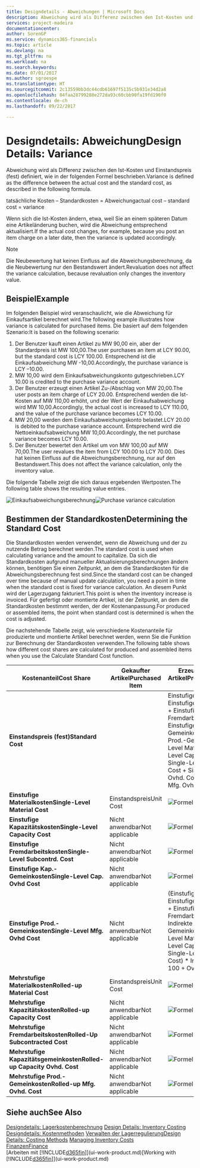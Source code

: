 ```yaml
---
title: Designdetails - Abweichungen | Microsoft Docs
description: Abweichung wird als Differenz zwischen den Ist-Kosten und Einstandspreis (fest) definiert, wie in der folgenden Formel beschrieben.
services: project-madeira
documentationcenter: 
author: SorenGP
ms.service: dynamics365-financials
ms.topic: article
ms.devlang: na
ms.tgt_pltfrm: na
ms.workload: na
ms.search.keywords: 
ms.date: 07/01/2017
ms.author: sgroespe
ms.translationtype: HT
ms.sourcegitcommit: 2c13559bb3dc44cdb61697f5135c5b931e34d2a8
ms.openlocfilehash: 04faa28799288e272da93c60cbb90fa19fd190f0
ms.contentlocale: de-ch
ms.lasthandoff: 09/22/2017

---
```

# <a name="design-details-variance"></a><span data-ttu-id="32ddd-103">Designdetails: Abweichung</span><span class="sxs-lookup"><span data-stu-id="32ddd-103">Design Details: Variance</span></span>
<span data-ttu-id="32ddd-104">Abweichung wird als Differenz zwischen den Ist-Kosten und Einstandspreis (fest) definiert, wie in der folgenden Formel beschrieben.</span><span class="sxs-lookup"><span data-stu-id="32ddd-104">Variance is defined as the difference between the actual cost and the standard cost, as described in the following formula.</span></span>  

 <span data-ttu-id="32ddd-105">tatsächliche Kosten – Standardkosten = Abweichung</span><span class="sxs-lookup"><span data-stu-id="32ddd-105">actual cost – standard cost = variance</span></span>  

 <span data-ttu-id="32ddd-106">Wenn sich die Ist-Kosten ändern, etwa, weil Sie an einem späteren Datum eine Artikeländerung buchen, wird die Abweichung entsprechend aktualisiert.</span><span class="sxs-lookup"><span data-stu-id="32ddd-106">If the actual cost changes, for example, because you post an item charge on a later date, then the variance is updated accordingly.</span></span>  

> [!NOTE]  
>  <span data-ttu-id="32ddd-107">Die Neubewertung hat keinen Einfluss auf die Abweichungsberechnung, da die Neubewertung nur den Bestandswert ändert.</span><span class="sxs-lookup"><span data-stu-id="32ddd-107">Revaluation does not affect the variance calculation, because revaluation only changes the inventory value.</span></span>  

## <a name="example"></a><span data-ttu-id="32ddd-108">Beispiel</span><span class="sxs-lookup"><span data-stu-id="32ddd-108">Example</span></span>  
 <span data-ttu-id="32ddd-109">Im folgenden Beispiel wird veranschaulicht, wie die Abweichung für Einkaufsartikel berechnet wird.</span><span class="sxs-lookup"><span data-stu-id="32ddd-109">The following example illustrates how variance is calculated for purchased items.</span></span> <span data-ttu-id="32ddd-110">Die basiert auf dem folgenden Szenario:</span><span class="sxs-lookup"><span data-stu-id="32ddd-110">It is based on the following scenario:</span></span>  

1.  <span data-ttu-id="32ddd-111">Der Benutzer kauft einen Artikel zu MW 90,00 ein, aber der Standardpreis ist MW 100,00.</span><span class="sxs-lookup"><span data-stu-id="32ddd-111">The user purchases an item at LCY 90.00, but the standard cost is LCY 100.00.</span></span> <span data-ttu-id="32ddd-112">Entsprechend ist die Einkaufsabweichung MW -10,00.</span><span class="sxs-lookup"><span data-stu-id="32ddd-112">Accordingly, the purchase variance is LCY –10.00.</span></span>  
2.  <span data-ttu-id="32ddd-113">MW 10,00 wird dem Einkaufsabweichungskonto gutgeschrieben.</span><span class="sxs-lookup"><span data-stu-id="32ddd-113">LCY 10.00 is credited to the purchase variance account.</span></span>  
3.  <span data-ttu-id="32ddd-114">Der Benutzer erzeugt einen Artikel Zu-/Abschlag von MW 20,00.</span><span class="sxs-lookup"><span data-stu-id="32ddd-114">The user posts an item charge of LCY 20.00.</span></span> <span data-ttu-id="32ddd-115">Entsprechend werden die Ist-Kosten auf MW 110,00 erhöht, und der Wert der Einkaufsabweichung wird MW 10,00.</span><span class="sxs-lookup"><span data-stu-id="32ddd-115">Accordingly, the actual cost is increased to LCY 110.00, and the value of the purchase variance becomes LCY 10.00.</span></span>  
4.  <span data-ttu-id="32ddd-116">MW 20,00 werden dem Einkaufsabweichungskonto belastet.</span><span class="sxs-lookup"><span data-stu-id="32ddd-116">LCY 20.00 is debited to the purchase variance account.</span></span> <span data-ttu-id="32ddd-117">Entsprechend wird die Nettoeinkaufsabweichung MW 10,00.</span><span class="sxs-lookup"><span data-stu-id="32ddd-117">Accordingly, the net purchase variance becomes LCY 10.00.</span></span>  
5.  <span data-ttu-id="32ddd-118">Der Benutzer bewertet den Artikel um von MW 100,00 auf MW 70,00.</span><span class="sxs-lookup"><span data-stu-id="32ddd-118">The user revalues the item from LCY 100.00 to LCY 70.00.</span></span> <span data-ttu-id="32ddd-119">Dies hat keinen Einfluss auf die Abweichungsberechnung, nur auf den Bestandswert.</span><span class="sxs-lookup"><span data-stu-id="32ddd-119">This does not affect the variance calculation, only the inventory value.</span></span>  

 <span data-ttu-id="32ddd-120">Die folgende Tabelle zeigt die sich daraus ergebenden Wertposten.</span><span class="sxs-lookup"><span data-stu-id="32ddd-120">The following table shows the resulting value entries.</span></span>  

 <span data-ttu-id="32ddd-121">![Einkaufsabweichungsberechnung](media/design_details_inventory_costing_11_purchase_variance.png "design_details_inventory_costing_11_purchase_variance")</span><span class="sxs-lookup"><span data-stu-id="32ddd-121">![Purchase variance calculation](media/design_details_inventory_costing_11_purchase_variance.png "design_details_inventory_costing_11_purchase_variance")</span></span>  

## <a name="determining-the-standard-cost"></a><span data-ttu-id="32ddd-122">Bestimmen der Standardkosten</span><span class="sxs-lookup"><span data-stu-id="32ddd-122">Determining the Standard Cost</span></span>  
 <span data-ttu-id="32ddd-123">Die Standardkosten werden verwendet, wenn die Abweichung und der zu nutzende Betrag berechnet werden.</span><span class="sxs-lookup"><span data-stu-id="32ddd-123">The standard cost is used when calculating variance and the amount to capitalize.</span></span> <span data-ttu-id="32ddd-124">Da sich die Standardkosten aufgrund manueller Aktualisierungsberechnungen ändern können, benötigen Sie einen Zeitpunkt, an dem die Standardkosten für die Abweichungsberechnung fest sind.</span><span class="sxs-lookup"><span data-stu-id="32ddd-124">Since the standard cost can be changed over time because of manual update calculation, you need a point in time when the standard cost is fixed for variance calculation.</span></span> <span data-ttu-id="32ddd-125">An diesem Punkt wird der Lagerzugang fakturiert.</span><span class="sxs-lookup"><span data-stu-id="32ddd-125">This point is when the inventory increase is invoiced.</span></span> <span data-ttu-id="32ddd-126">Für gefertigt oder montierte Artikel, ist der Zeitpunkt, an dem die Standardkosten bestimmt werden, der der Kostenanpassung.</span><span class="sxs-lookup"><span data-stu-id="32ddd-126">For produced or assembled items, the point when standard cost is determined is when the cost is adjusted.</span></span>  

 <span data-ttu-id="32ddd-127">Die nachstehende Tabelle zeigt, wie verschiedene Kostenanteile für produzierte und montierte Artikel berechnet werden, wenn Sie die Funktion zur Berechnung der Standardkosten verwenden.</span><span class="sxs-lookup"><span data-stu-id="32ddd-127">The following table shows how different cost shares are calculated for produced and assembled items when you use the Calculate Standard Cost function.</span></span>  

|<span data-ttu-id="32ddd-128">Kostenanteil</span><span class="sxs-lookup"><span data-stu-id="32ddd-128">Cost Share</span></span>|<span data-ttu-id="32ddd-129">Gekaufter Artikel</span><span class="sxs-lookup"><span data-stu-id="32ddd-129">Purchased Item</span></span>|<span data-ttu-id="32ddd-130">Erzeugter/Montierter Artikel</span><span class="sxs-lookup"><span data-stu-id="32ddd-130">Produced/Assembled Item</span></span>|  
|----------------|--------------------|------------------------------|  
|<span data-ttu-id="32ddd-131">**Einstandspreis (fest)**</span><span class="sxs-lookup"><span data-stu-id="32ddd-131">**Standard Cost**</span></span>||<span data-ttu-id="32ddd-132">Einstufige Materialkosten + Einstufige Kapazitätskosten + Einstufige Fremdarbeitskosten + Einstufige Kap.-Gemeinkosten + Einstufige Prod.-Gemeinkosten</span><span class="sxs-lookup"><span data-stu-id="32ddd-132">Single-Level Material Cost + Single-Level Capacity Cost + Single-Level Subcontrd. Cost + Single-Level Cap. Ovhd. Cost + Single-Level Mfg. Ovhd. Cost</span></span>|  
|<span data-ttu-id="32ddd-133">**Einstufige Materialkosten**</span><span class="sxs-lookup"><span data-stu-id="32ddd-133">**Single-Level Material Cost**</span></span>|<span data-ttu-id="32ddd-134">Einstandspreis</span><span class="sxs-lookup"><span data-stu-id="32ddd-134">Unit Cost</span></span>|<span data-ttu-id="32ddd-135">![Formel 1](media/design_details_inventory_costing_11_equation_1.png "design_details_inventory_costing_11_equation_1")</span><span class="sxs-lookup"><span data-stu-id="32ddd-135">![Equation 1](media/design_details_inventory_costing_11_equation_1.png "design_details_inventory_costing_11_equation_1")</span></span>|  
|<span data-ttu-id="32ddd-136">**Einstufige Kapazitätskosten**</span><span class="sxs-lookup"><span data-stu-id="32ddd-136">**Single-Level Capacity Cost**</span></span>|<span data-ttu-id="32ddd-137">Nicht anwendbar</span><span class="sxs-lookup"><span data-stu-id="32ddd-137">Not applicable</span></span>|<span data-ttu-id="32ddd-138">![Formel 2](media/design_details_inventory_costing_11_equation_2.png "design_details_inventory_costing_11_equation_2")</span><span class="sxs-lookup"><span data-stu-id="32ddd-138">![Equation 2](media/design_details_inventory_costing_11_equation_2.png "design_details_inventory_costing_11_equation_2")</span></span>|  
|<span data-ttu-id="32ddd-139">**Einstufige Fremdarbeitskosten**</span><span class="sxs-lookup"><span data-stu-id="32ddd-139">**Single-Level Subcontrd. Cost**</span></span>|<span data-ttu-id="32ddd-140">Nicht anwendbar</span><span class="sxs-lookup"><span data-stu-id="32ddd-140">Not applicable</span></span>|<span data-ttu-id="32ddd-141">![Formel 3](media/design_details_inventory_costing_11_equation_3.png "design_details_inventory_costing_11_equation_3")</span><span class="sxs-lookup"><span data-stu-id="32ddd-141">![Equation 3](media/design_details_inventory_costing_11_equation_3.png "design_details_inventory_costing_11_equation_3")</span></span>|  
|<span data-ttu-id="32ddd-142">**Einstufige Kap.-Gemeinkosten**</span><span class="sxs-lookup"><span data-stu-id="32ddd-142">**Single-Level Cap. Ovhd Cost**</span></span>|<span data-ttu-id="32ddd-143">Nicht anwendbar</span><span class="sxs-lookup"><span data-stu-id="32ddd-143">Not applicable</span></span>|<span data-ttu-id="32ddd-144">![Formel 4](media/design_details_inventory_costing_11_equation_4.png "design_details_inventory_costing_11_equation_4")</span><span class="sxs-lookup"><span data-stu-id="32ddd-144">![Equation 4](media/design_details_inventory_costing_11_equation_4.png "design_details_inventory_costing_11_equation_4")</span></span>|  
|<span data-ttu-id="32ddd-145">**Einstufige Prod.-Gemeinkosten**</span><span class="sxs-lookup"><span data-stu-id="32ddd-145">**Single-Level Mfg. Ovhd Cost**</span></span>|<span data-ttu-id="32ddd-146">Nicht anwendbar</span><span class="sxs-lookup"><span data-stu-id="32ddd-146">Not applicable</span></span>|<span data-ttu-id="32ddd-147">(Einstufige Materialkosten + Einstufige Kapazitätskosten + Einstufige Fremdarbeitskosten) * Indirekte Kosten %/100 + Gemeinkostensatz</span><span class="sxs-lookup"><span data-stu-id="32ddd-147">(Single-Level Material Cost + Single-Level Capacity Cost + Single-Level Subcontrd. Cost) * Indirect Cost % / 100 + Overhead Rate</span></span>|  
|<span data-ttu-id="32ddd-148">**Mehrstufige Materialkosten**</span><span class="sxs-lookup"><span data-stu-id="32ddd-148">**Rolled-up Material Cost**</span></span>|<span data-ttu-id="32ddd-149">Einstandspreis</span><span class="sxs-lookup"><span data-stu-id="32ddd-149">Unit Cost</span></span>|<span data-ttu-id="32ddd-150">![Formel 5](media/design_details_inventory_costing_11_equation_5.png "design_details_inventory_costing_11_equation_5")</span><span class="sxs-lookup"><span data-stu-id="32ddd-150">![Equation 5](media/design_details_inventory_costing_11_equation_5.png "design_details_inventory_costing_11_equation_5")</span></span>|  
|<span data-ttu-id="32ddd-151">**Mehrstufige Kapazitätskosten**</span><span class="sxs-lookup"><span data-stu-id="32ddd-151">**Rolled-up Capacity Cost**</span></span>|<span data-ttu-id="32ddd-152">Nicht anwendbar</span><span class="sxs-lookup"><span data-stu-id="32ddd-152">Not applicable</span></span>|<span data-ttu-id="32ddd-153">![Formel 6](media/design_details_inventory_costing_11_equation_6.png "design_details_inventory_costing_11_equation_6")</span><span class="sxs-lookup"><span data-stu-id="32ddd-153">![Equation 6](media/design_details_inventory_costing_11_equation_6.png "design_details_inventory_costing_11_equation_6")</span></span>|  
|<span data-ttu-id="32ddd-154">**Mehrstufige Fremdarbeitskosten**</span><span class="sxs-lookup"><span data-stu-id="32ddd-154">**Rolled-Up Subcontracted Cost**</span></span>|<span data-ttu-id="32ddd-155">Nicht anwendbar</span><span class="sxs-lookup"><span data-stu-id="32ddd-155">Not applicable</span></span>|<span data-ttu-id="32ddd-156">![Formel 7](media/design_details_inventory_costing_11_equation_7.png "design_details_inventory_costing_11_equation_7")</span><span class="sxs-lookup"><span data-stu-id="32ddd-156">![Equation 7](media/design_details_inventory_costing_11_equation_7.png "design_details_inventory_costing_11_equation_7")</span></span>|  
|<span data-ttu-id="32ddd-157">**Mehrstufige Kapazitätsgemeinkosten**</span><span class="sxs-lookup"><span data-stu-id="32ddd-157">**Rolled-up Capacity Ovhd. Cost**</span></span>|<span data-ttu-id="32ddd-158">Nicht anwendbar</span><span class="sxs-lookup"><span data-stu-id="32ddd-158">Not applicable</span></span>|<span data-ttu-id="32ddd-159">![Formel 8](media/design_details_inventory_costing_11_equation_8.png "design_details_inventory_costing_11_equation_8")</span><span class="sxs-lookup"><span data-stu-id="32ddd-159">![Equation 8](media/design_details_inventory_costing_11_equation_8.png "design_details_inventory_costing_11_equation_8")</span></span>|  
|<span data-ttu-id="32ddd-160">**Mehrstufige Prod.-Gemeinkosten**</span><span class="sxs-lookup"><span data-stu-id="32ddd-160">**Rolled-up Mfg. Ovhd. Cost**</span></span>|<span data-ttu-id="32ddd-161">Nicht anwendbar</span><span class="sxs-lookup"><span data-stu-id="32ddd-161">Not applicable</span></span>|<span data-ttu-id="32ddd-162">![Formel 9](media/design_details_inventory_costing_11_equation_9.png "design_details_inventory_costing_11_equation_9")</span><span class="sxs-lookup"><span data-stu-id="32ddd-162">![Equation 9](media/design_details_inventory_costing_11_equation_9.png "design_details_inventory_costing_11_equation_9")</span></span>|  

## <a name="see-also"></a><span data-ttu-id="32ddd-163">Siehe auch</span><span class="sxs-lookup"><span data-stu-id="32ddd-163">See Also</span></span>  
 <span data-ttu-id="32ddd-164">[Designdetails: Lagerkostenberechnung](design-details-inventory-costing.md) </span><span class="sxs-lookup"><span data-stu-id="32ddd-164">[Design Details: Inventory Costing](design-details-inventory-costing.md) </span></span>  
 <span data-ttu-id="32ddd-165">[Designdetails: Kostenmethoden](design-details-costing-methods.md) [Verwalten der Lagerregulierung](finance-manage-inventory-costs.md)</span><span class="sxs-lookup"><span data-stu-id="32ddd-165">[Design Details: Costing Methods](design-details-costing-methods.md) [Managing Inventory Costs](finance-manage-inventory-costs.md)</span></span>  
 [<span data-ttu-id="32ddd-166">Finanzen</span><span class="sxs-lookup"><span data-stu-id="32ddd-166">Finance</span></span>](finance.md)  
 <span data-ttu-id="32ddd-167">[Arbeiten mit [!INCLUDE[d365fin](includes/d365fin_md.md)]](ui-work-product.md)</span><span class="sxs-lookup"><span data-stu-id="32ddd-167">[Working with [!INCLUDE[d365fin](includes/d365fin_md.md)]](ui-work-product.md)</span></span>

